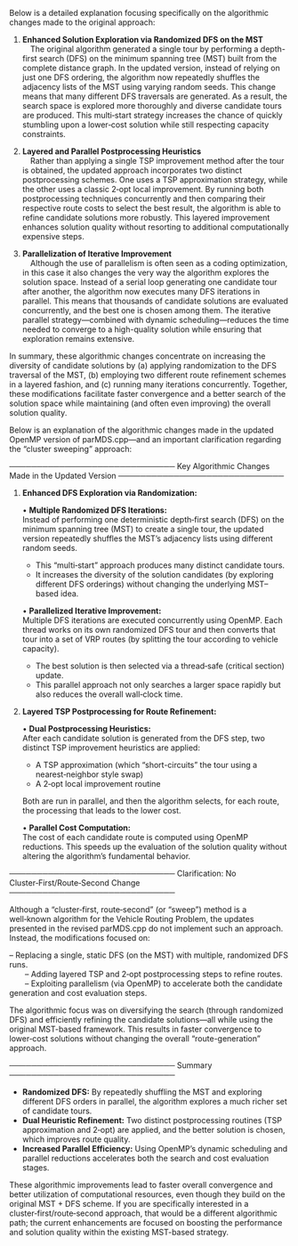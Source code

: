 Below is a detailed explanation focusing specifically on the algorithmic changes made to the original approach:

1. **Enhanced Solution Exploration via Randomized DFS on the MST**  
    The original algorithm generated a single tour by performing a depth-first search (DFS) on the minimum spanning tree (MST) built from the complete distance graph. In the updated version, instead of relying on just one DFS ordering, the algorithm now repeatedly shuffles the adjacency lists of the MST using varying random seeds. This change means that many different DFS traversals are generated. As a result, the search space is explored more thoroughly and diverse candidate tours are produced. This multi‑start strategy increases the chance of quickly stumbling upon a lower‑cost solution while still respecting capacity constraints.

2. **Layered and Parallel Postprocessing Heuristics**  
    Rather than applying a single TSP improvement method after the tour is obtained, the updated approach incorporates two distinct postprocessing schemes. One uses a TSP approximation strategy, while the other uses a classic 2‑opt local improvement. By running both postprocessing techniques concurrently and then comparing their respective route costs to select the best result, the algorithm is able to refine candidate solutions more robustly. This layered improvement enhances solution quality without resorting to additional computationally expensive steps.

3. **Parallelization of Iterative Improvement**  
    Although the use of parallelism is often seen as a coding optimization, in this case it also changes the very way the algorithm explores the solution space. Instead of a serial loop generating one candidate tour after another, the algorithm now executes many DFS iterations in parallel. This means that thousands of candidate solutions are evaluated concurrently, and the best one is chosen among them. The iterative parallel strategy—combined with dynamic scheduling—reduces the time needed to converge to a high-quality solution while ensuring that exploration remains extensive.

In summary, these algorithmic changes concentrate on increasing the diversity of candidate solutions by (a) applying randomization to the DFS traversal of the MST, (b) employing two different route refinement schemes in a layered fashion, and (c) running many iterations concurrently. Together, these modifications facilitate faster convergence and a better search of the solution space while maintaining (and often even improving) the overall solution quality.

Below is an explanation of the algorithmic changes made in the updated OpenMP version of parMDS.cpp—and an important clarification regarding the “cluster sweeping” approach:

──────────────────────────────
Key Algorithmic Changes Made in the Updated Version
──────────────────────────────

1. **Enhanced DFS Exploration via Randomization:**

   • **Multiple Randomized DFS Iterations:**  
    Instead of performing one deterministic depth‑first search (DFS) on the minimum spanning tree (MST) to create a single tour, the updated version repeatedly shuffles the MST’s adjacency lists using different random seeds.

   - This “multi‐start” approach produces many distinct candidate tours.
   - It increases the diversity of the solution candidates (by exploring different DFS orderings) without changing the underlying MST–based idea.

   • **Parallelized Iterative Improvement:**  
    Multiple DFS iterations are executed concurrently using OpenMP. Each thread works on its own randomized DFS tour and then converts that tour into a set of VRP routes (by splitting the tour according to vehicle capacity).

   - The best solution is then selected via a thread‑safe (critical section) update.
   - This parallel approach not only searches a larger space rapidly but also reduces the overall wall‑clock time.

2. **Layered TSP Postprocessing for Route Refinement:**

   • **Dual Postprocessing Heuristics:**  
    After each candidate solution is generated from the DFS step, two distinct TSP improvement heuristics are applied:

   - A TSP approximation (which “short-circuits” the tour using a nearest‑neighbor style swap)
   - A 2‑opt local improvement routine

   Both are run in parallel, and then the algorithm selects, for each route, the processing that leads to the lower cost.

   • **Parallel Cost Computation:**  
    The cost of each candidate route is computed using OpenMP reductions. This speeds up the evaluation of the solution quality without altering the algorithm’s fundamental behavior.

──────────────────────────────
Clarification: No Cluster‑First/Route‑Second Change
──────────────────────────────

Although a “cluster‑first, route‑second” (or “sweep”) method is a well‑known algorithm for the Vehicle Routing Problem, the updates presented in the revised parMDS.cpp do not implement such an approach. Instead, the modifications focused on:

– Replacing a single, static DFS (on the MST) with multiple, randomized DFS runs.  
  – Adding layered TSP and 2‑opt postprocessing steps to refine routes.  
  – Exploiting parallelism (via OpenMP) to accelerate both the candidate generation and cost evaluation steps.

The algorithmic focus was on diversifying the search (through randomized DFS) and efficiently refining the candidate solutions—all while using the original MST-based framework. This results in faster convergence to lower‑cost solutions without changing the overall “route-generation” approach.

──────────────────────────────
Summary
──────────────────────────────

- **Randomized DFS:** By repeatedly shuffling the MST and exploring different DFS orders in parallel, the algorithm explores a much richer set of candidate tours.
- **Dual Heuristic Refinement:** Two distinct postprocessing routines (TSP approximation and 2‑opt) are applied, and the better solution is chosen, which improves route quality.
- **Increased Parallel Efficiency:** Using OpenMP’s dynamic scheduling and parallel reductions accelerates both the search and cost evaluation stages.

These algorithmic improvements lead to faster overall convergence and better utilization of computational resources, even though they build on the original MST + DFS scheme. If you are specifically interested in a cluster‑first/route‑second approach, that would be a different algorithmic path; the current enhancements are focused on boosting the performance and solution quality within the existing MST-based strategy.
